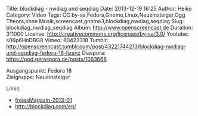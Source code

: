 Title: blockdiag - nwdiag und seqdiag
Date: 2013-12-19 16:25
Author: Heiko
Category: Video
Tags: CC by-sa,Fedora,Gnome,Linux,Neueinsteiger,Ogg Theora,ohne Musik,screencast,gnome3,blockdiag,nwdiag,seqdiag
Slug: blockdiag_nwdiag_seqdiag
Album: http://www.openscreencast.de
Duration: 311000
License: http://creativecommons.org/licenses/by-sa/3.0/
Youtube: s06p6HnDBG8
Vimeo: 80423318
Tumblr: http://openscreencast.tumblr.com/post/43221744213/blockdiag-nwdiag-und-seqdiag-fedora-18-lizenz
Diaspora: https://pod.geraspora.de/posts/1063668

Ausgangspunkt: Fedora 18  
Zielgruppe: Neueinsteiger  

Links:

  * [freiesMagazin-2013-01](http://www.freiesmagazin.de/freiesMagazin-2013-01 "Link zu freiesmagazin.de" )
  * <http://blockdiag.com/en/>

